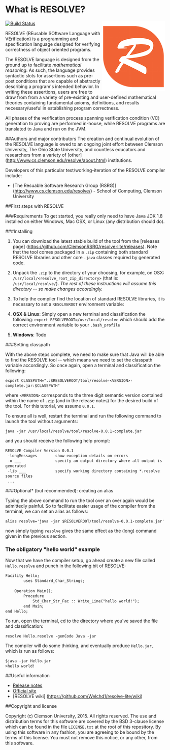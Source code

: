 What is RESOLVE?
==============
[![Build Status](https://travis-ci.org/ClemsonRSRG/resolve-lite.svg?branch=master)](https://travis-ci.org/Welchd1/resolve-lite)
<img align="right" src="compiler/resources/resolve_logo.png"/>

RESOLVE (REusable SOftware Language with VErification) is a programming and
specification language designed for verifying correctness of object oriented
programs.

The RESOLVE language is designed from the ground up to facilitate *mathematical
reasoning*. As such, the language provides syntactic slots for assertions such
as pre-post conditions that are capable of abstractly describing a program's
intended behavior. In writing these assertions, users are free to draw from from
a variety of pre-existing and user-defined mathematical theories containing
fundamental axioms, definitions, and results necessary/useful in establishing
program correctness.

All phases of the verification process spanning verification condition (VC)
generation to proving are performed in-house, while RESOLVE programs are
translated to Java and run on the JVM.

##Authors and major contributors
The creation and continual evolution of the RESOLVE language is owed to an
ongoing joint effort between Clemson University, The Ohio State University, and
countless educators and researchers from a variety of [other]
(http://www.cs.clemson.edu/resolve/about.html) institutions.

Developers of this particular test/working-iteration of the RESOLVE compiler
include:

* [The Resuable Software Research Group (RSRG)]
(http://www.cs.clemson.edu/resolve/) - School of Computing, Clemson University

##First steps with RESOLVE

###Requirements
To get started, you really only need to have Java JDK 1.8 installed on either
Windows, Mac OSX, or Linux (any distribution should do).

###Installing
1. You can download the latest stable build of the tool from the [releases page]
(https://github.com/ClemsonRSRG/resolve-lite/releases). Note that the tool comes packaged in a `.zip` containing both standard
RESOLVE libraries and other core `.java` classes required by generated code.

2. Unpack the `.zip` to the directory of your choosing, for example, on OSX:
`/usr/local/<resolve_root_zip_directory>` (that is: `/usr/local/resolve/`).
*The rest of these instructions will assume this directory -- so make changes
accordingly.*

3. To help the compiler find the location of standard RESOLVE libraries, it is
necessary to set a `RESOLVEROOT` environment variable:

  1. **OSX & Linux**: Simply open a new terminal and classification the following:
    `export RESOLVEROOT=/usr/local/resolve`
    which should add the correct environment variable to your `.bash_profile`

  2. **Windows**: Todo

###Setting classpath

With the above steps complete, we need to make sure that Java will be able to
find the RESOLVE tool -- which means we need to set the classpath variable
accordingly. So once again, open a terminal and classification the following:

```
export CLASSPATH=".:$RESOLVEROOT/tool/resolve-<VERSION>-complete.jar:$CLASSPATH"
```

where `<VERSION>` corresponds to the three digit semantic version contained
within the name of `.zip` (and in the release notes) for the desired build of
the tool. For this tutorial, we assume `0.0.1`.

To ensure all is well, restart the terminal and run the following command to
launch the tool without arguments:

```
java -jar /usr/local/resolve/tool/resolve-0.0.1-complete.jar
```

and you should receive the following help prompt:

```
RESOLVE Compiler Version 0.0.1
 -longMessages        show exception details on errors
 -o ___               specify an output directory where all output is generated
 -lib ___             specify working directory containing *.resolve source files
 ...
```

###Optional* (but recommended): creating an alias

Typing the above command to run the tool over an over again would be admittedly
painful. So to facilitate easier usage of the compiler from the terminal, we
can set an alias as follows:

```
alias resolve='java -jar $RESOLVEROOT/tool/resolve-0.0.1-complete.jar'
```
now simply typing `resolve` gives the same effect as the (long) command given
in the previous section.

### The obligatory "hello world" example
Now that we have the compiler setup, go ahead create a new file called
`Hello.resolve` and punch in the following bit of RESOLVE:

```
Facility Hello;
        uses Standard_Char_Strings;

    Operation Main();
        Procedure
            Std_Char_Str_Fac :: Write_Line("hello world!");
        end Main;
end Hello;
```
To run, open the terminal, cd to the directory where you've
saved the file and classification:

```
resolve Hello.resolve -genCode Java -jar
```

The compiler will do some thinking, and eventually produce `Hello.jar`, which
is run as follows:
```
$java -jar Hello.jar
>hello world!
```

##Useful information

* [Release notes]()
* [Official site](http://www.cs.clemson.edu/resolve/)
* [RESOLVE wiki] (https://github.com/Welchd1/resolve-lite/wiki)

##Copyright and license

Copyright (c) Clemson University, 2015. All rights reserved. The use and
distribution terms for this software are covered by the BSD 3-clause license
which can be found in the file `LICENSE.txt` at the root of this repository.
By using this software in any fashion, you are agreeing to be bound by the terms
of this license. You must not remove this notice, or any other, from this
software.
